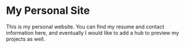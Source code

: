 # My Personal Site

This is my personal website. You can find my resume and contact information here, and eventually I would like to add a hub to preview my projects as well.